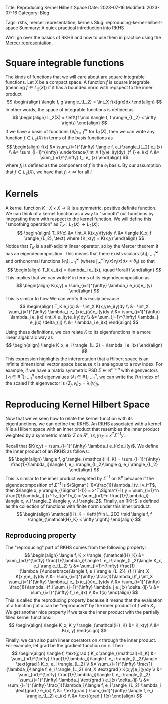 Title: Reproducing Kernel Hilbert Space
Date: 2023-07-16
Modified: 2023-07-16
Category: Blog
<!-- status: hidden -->
Tags: rkhs, mercer representation, kernels
Slug: reproducing-kernel-hilbert-space
Summary: A quick practical introduction into RKHS

We'll go over the basics of RKHS and how to use them in practice using the [Mercer representation](https://en.wikipedia.org/wiki/Reproducing_kernel_Hilbert_space#Integral_operators_and_Mercer's_theorem).

# Square integrable functions
The kinds of functions that we will care about are square integrable functions.  Let $X$ be a compact space.  A function $f$ is square integrable (meaning $f \in L_2(X)$) if it has a bounded norm with repspect to the inner product
$$
\begin{align}
  \langle f, g \rangle_{L_2} = \int_X f(x)g(x)dx
\end{align}
$$
In other words, the space of integrable functions is defined as
$$
\begin{align}
  L_2(X) = \left\{f \mid \langle f, f \rangle_{L_2} < \infty \right\}
\end{align}
$$
If we have a basis of functions $\{e_i\}_{i=1}^{\infty}$ for $L_2(X)$, then we can write any function $f\in L_2(X)$ in terms of the basis functions as
$$
\begin{align}
   f(x) &= \sum_{i=1}^{\infty} \langle f, e_i \rangle_{L_2} e_i(x) \\
   &= \sum_{i=1}^{\infty} \underbrace{\int_X f(y)e_i(y)dy}_{f_i} e_i(x) \\
   &= \sum_{i=1}^{\infty} f_i e_i(x)
\end{align}
$$
where $f_i$ is defined as the component of $f$ in the $e_i$ basis.  By our assumption that $f\in L_2(X)$, we have that $f_i < \infty$ for all $i$.

# Kernels
A kernel function $K: X\times X \to \mathbb{R}$ is a symmetric, positive definite function.  We can think of a kernel function as a way to "smooth" out functions by integrating them with respect to the kernel function.  We will define this "smoothing operation" as $T_K: L_2(X) \to L_2(X)$:
$$
\begin{align}
  T_Kf(x) &= \int_X K(x,y)f(y)dy \\
  &= \langle K_x, f \rangle_{L_2}, \text{ where }K_x(y) = K(x,y)
\end{align}
$$
Notice that $T_K$ is a self-adjoint linear operator, so by the Mercer theorem it has an eigendecomposition.  This means that there exists scalars $\{\lambda_i\}_{i=1}^{\infty}$ and orthonormal functions $\{e_i\}_{i=1}^{\infty}$ (where $\int_{\infty}^{\infty} e_i(x)e_j(x) dx = \delta_{ij}$) so that
$$
\begin{align}
  T_K e_i(x) = \lambda_i e_i(x), \quad \forall i
\end{align}
$$
This implies that we can write $K$ in terms of its eigendecomposition as
$$
\begin{align}
  K(x,y) = \sum_{i=1}^{\infty} \lambda_i e_i(x)e_i(y)
\end{align}
$$
This is similar to how We can verify this easily because
$$
\begin{align}
  T_K e_i(x) &= \int_X K(x,y)e_i(y)dy \\
  &= \int_X \sum_{j=1}^{\infty} \lambda_j e_j(x)e_j(y)e_i(y)dy \\
  &= \sum_{j=1}^{\infty} \lambda_j e_j(x) \int_X e_j(y)e_i(y)dy \\
  &= \sum_{j=1}^{\infty} \lambda_j e_j(x) \delta_{ij} \\
  &= \lambda_i e_i(x)
\end{align}
$$


Using these definitions, we can relate $K$ to its eigenfunctions in a more linear algabraic way as
$$
\begin{align}
  \langle K_x, e_i \rangle_{L_2} = \lambda_i e_i(x)
\end{align}
$$
This expression highlights the interpretation that a Hilbert space is an infinite dimensional vector space because $x$ is analagous to a row index.  For example, if we have a matrix symmetric PSD $\Sigma \in \mathbb{R}^{n\times n}$ with eigenvectors $\{v_i \in \mathbb{R}^n\}_{i=1}^{n}$ and eigenvalues $\{\lambda_i \in \mathbb{R}\}_{i=1}^{n}$, we can write the j'th index of the scaled i'th eigenvector is $\langle \Sigma_j, v_i \rangle_2 = \lambda_i (v_i)_j$.

# Reproducing Kernel Hilbert Space
Now that we've seen how to relate the kernel function with its eigenfunctions, we can define the RKHS.  An RKHS associated with a kernel $K$ is a Hilbert space with an inner product that resembles the inner product weighted by a symmetric matrix $\Sigma$ on $R^n$, $\langle x, y \rangle_\Sigma = x^T\Sigma^{-1} y$.

Recall that $K(x,y) = \sum_{i=1}^{\infty} \lambda_i e_i(x)e_i(y)$.  We define the inner product of an RKHS as follows:
$$
\begin{align}
  \langle f, g \rangle_{\mathcal{H}_K} = \sum_{i=1}^{\infty} \frac{1}{\lambda_i}\langle f, e_i \rangle_{L_2}\langle g, e_i \rangle_{L_2}
\end{align}
$$
This is similar to the inner product weighted by $\Sigma^{-1}$ on $\mathbb{R}^n$ because if the eigendecomposition of $\Sigma^{-1}$ is $\Sigma^{-1}=\frac{1}{\lambda_i}v_i v_i^T$, then $\langle x, y \rangle_{\Sigma^{-1}} = x^T\Sigma^{-1} y = \sum_{i=1}^n \frac{1}{\lambda_i} (x^Tv_i)(y^Tv_i) = \sum_{i=1}^n \frac{1}{\lambda_i} \langle x, v_i \rangle_2 \langle y, v_i \rangle_2$.  Finally, an RKHS is defined as the collection of functions with finite norm under this inner product:
$$
\begin{align}
  \mathcal{H}_K = \left\{f\in L_2(X) \mid \langle f, f \rangle_{\mathcal{H}_K} < \infty \right\}
\end{align}
$$

## Reproducing property
The "reproducing" part of RKHS comes from the following property:
$$
\begin{align}
  \langle f, K_x \rangle_{\mathcal{H}_K} &= \sum_{i=1}^{\infty} \frac{1}{\lambda_i}\langle f, e_i \rangle_{L_2}\langle K_x, e_i \rangle_{L_2} \\
  &= \sum_{i=1}^{\infty} \frac{1}{\lambda_i}\underbrace{\langle f, e_i \rangle_{L_2}}_{f_i} \int_X K(x,y)e_i(y)dy \\
  &= \sum_{i=1}^{\infty} \frac{1}{\lambda_i}f_i \int_X \sum_{j=1}^{\infty} \lambda_j e_j(x)e_j(y)e_i(y)dy \\
  &= \sum_{i=1}^{\infty} \frac{1}{\lambda_i}f_i \sum_{j=1}^{\infty} \lambda_j e_j(x) \delta_{ij} \\
  &= \sum_{i=1}^{\infty} f_i e_i(x) \\
  &= f(x)
\end{align}
$$
This is called the reproducing property because it means that the evaluation of a function $f$ at $x$ can be "reproduced" by the inner product of $f$ with $K_x$. We get another nice property if we take the inner product with the partially filled kernel functions:
$$
\begin{align}
  \langle K_x, K_y \rangle_{\mathcal{H}_K} &= K_x(y) \\
  &= K(x, y)
\end{align}
$$

Finally, we can also push linear operators on $x$ through the inner product.  For example, let $\text{grad }$ be the gradient function on $x$.  Then
$$
\begin{align}
  \langle f, \text{grad } K_x \rangle_{\mathcal{H}_K} &= \sum_{i=1}^{\infty} \frac{1}{\lambda_i}\langle f, e_i \rangle_{L_2}\langle \text{grad } K_x, e_i \rangle_{L_2} \\
  &= \sum_{i=1}^{\infty} \frac{1}{\lambda_i}\langle f, e_i \rangle_{L_2} \int_X \text{grad } K(x,y)e_i(y)dy \\
  &= \sum_{i=1}^{\infty} \frac{1}{\lambda_i}\langle f, e_i \rangle_{L_2} \sum_{j=1}^{\infty} \lambda_j \text{grad } e_j(x) \delta_{ij} \\
  &= \sum_{i=1}^{\infty} \frac{1}{\lambda_i}\langle f, e_i \rangle_{L_2} \lambda_i \text{grad } e_i(x) \\
  &= \text{grad } \sum_{i=1}^{\infty} \langle f, e_i \rangle_{L_2} e_i(x) \\
  &= \text{grad } f(x)
\end{align}
$$
